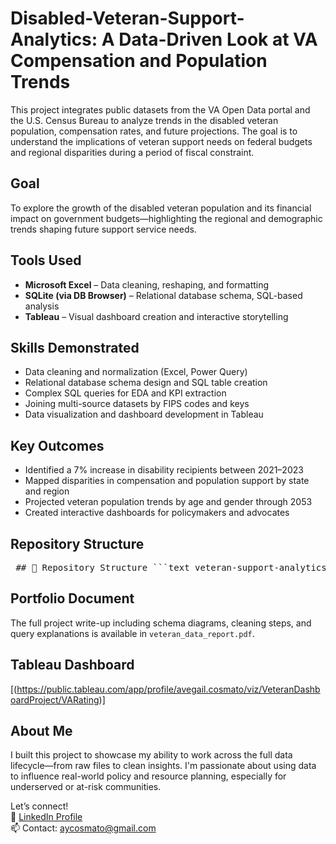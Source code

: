 # Disabled-Veteran-Support-Analytics: A Data-Driven Look at VA Compensation and Population Trends
This project integrates public datasets from the VA Open Data portal and the U.S. Census Bureau to analyze trends in the disabled veteran population, compensation rates, and future projections. The goal is to understand the implications of veteran support needs on federal budgets and regional disparities during a period of fiscal constraint.

## Goal
To explore the growth of the disabled veteran population and its financial impact on government budgets—highlighting the regional and demographic trends shaping future support service needs.

## Tools Used
- **Microsoft Excel** – Data cleaning, reshaping, and formatting
- **SQLite (via DB Browser)** – Relational database schema, SQL-based analysis
- **Tableau** – Visual dashboard creation and interactive storytelling

## Skills Demonstrated
- Data cleaning and normalization (Excel, Power Query)
- Relational database schema design and SQL table creation
- Complex SQL queries for EDA and KPI extraction
- Joining multi-source datasets by FIPS codes and keys
- Data visualization and dashboard development in Tableau

## Key Outcomes
- Identified a 7% increase in disability recipients between 2021–2023
- Mapped disparities in compensation and population support by state and region
- Projected veteran population trends by age and gender through 2053
- Created interactive dashboards for policymakers and advocates

## Repository Structure
<pre> ## 📂 Repository Structure ```text veteran-support-analytics/ ├── README.md ├── data/ │ ├── raw/ │ └── cleaned/ ├── sql/ │ ├── create_tables.sql │ └── eda_queries.sql ├── tableau/ │ └── dashboards_overview.pdf └── veteran_data_report.pdf ``` </pre>

## Portfolio Document
The full project write-up including schema diagrams, cleaning steps, and query explanations is available in `veteran_data_report.pdf`.

## Tableau Dashboard
[(https://public.tableau.com/app/profile/avegail.cosmato/viz/VeteranDashboardProject/VARating)]

## About Me
I built this project to showcase my ability to work across the full data lifecycle—from raw files to clean insights. I'm passionate about using data to influence real-world policy and resource planning, especially for underserved or at-risk communities.

Let’s connect!  
🔗 [LinkedIn Profile](https://www.linkedin.com/in/avegail-cosmato)  
📫 Contact: aycosmato@gmail.com

